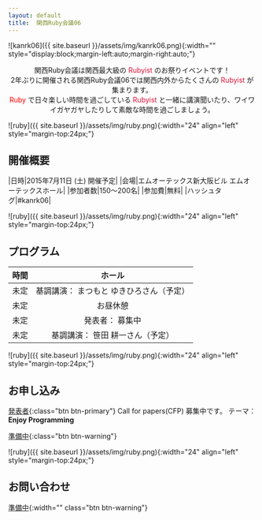 ```yaml
---
layout: default
title:  関西Ruby会議06
---
```


![kanrk06]({{ site.baseurl }}/assets/img/kanrk06.png){:width="" style="display:block;margin-left:auto;margin-right:auto;"}

<div align="center">
関西Ruby会議は関西最大級の<font color="#dc143c"> Rubyist </font>のお祭りイベントです！<br/>
2年ぶりに開催される関西Ruby会議06では関西内外からたくさんの<font color="#dc143c"> Rubyist </font>が集まります。<br/>
<font color="#ff0000"> Ruby </font>で日々楽しい時間を過ごしている<font color="#dc143c"> Rubyist </font>と一緒に講演聞いたり、ワイワイガヤガヤしたりして素敵な時間を過ごしましょう。
</div>

![ruby]({{ site.baseurl }}/assets/img/ruby.png){:width="24" align="left" style="margin-top:24px;"}

## 開催概要

|日時|2015年7月11日 (土) 開催予定|
|会場|エムオーテックス新大阪ビル エムオーテックスホール|
|参加者数|150～200名|
|参加費|無料|
|ハッシュタグ|#kanrk06|

![ruby]({{ site.baseurl }}/assets/img/ruby.png){:width="24" align="left" style="margin-top:24px;"}

## プログラム

|時間|ホール|
|:-|:-:|
|未定|基調講演： まつもと ゆきひろさん（予定）|
|未定|お昼休憩|
|未定|発表者： 募集中|
|未定|基調講演： 笹田 耕一さん（予定）|

![ruby]({{ site.baseurl }}/assets/img/ruby.png){:width="24" align="left" style="margin-top:24px;"}

## お申し込み

[発表者](https://rubykansai.doorkeeper.jp/events/23924){:class="btn btn-primary"} Call for papers(CFP) 募集中です。 テーマ： **Enjoy Programming**

[準備中](#){:class="btn btn-warning"}

![ruby]({{ site.baseurl }}/assets/img/ruby.png){:width="24" align="left" style="margin-top:24px;"}

## お問い合わせ

[準備中](#){:width="" class="btn btn-warning"}
